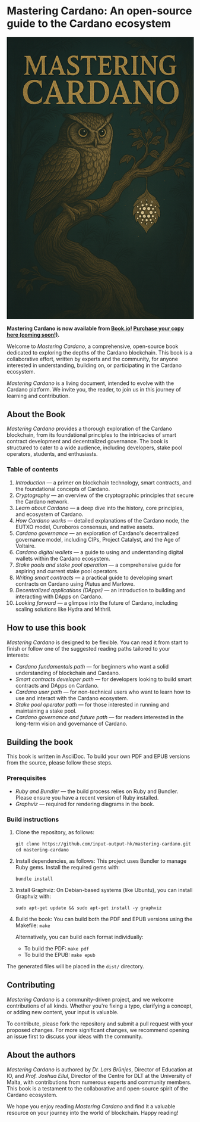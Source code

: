 # **Mastering Cardano: An open-source guide to the Cardano ecosystem**

![Mastering Cardano Cover](images/cover.png)

**Mastering Cardano is now available from [Book.io](https://book.io/)! [Purchase your copy here (coming soon!)](https://www.google.com/search?q=https://book.io/placeholder-for-mastering-cardano).**

Welcome to _Mastering Cardano_, a comprehensive, open-source book dedicated to exploring the depths of the Cardano blockchain. This book is a collaborative effort, written by experts and the community, for anyone interested in understanding, building on, or participating in the Cardano ecosystem.

_Mastering Cardano_ is a living document, intended to evolve with the Cardano platform. We invite you, the reader, to join us in this journey of learning and contribution.

## **About the Book**

_Mastering Cardano_ provides a thorough exploration of the Cardano blockchain, from its foundational principles to the intricacies of smart contract development and decentralized governance. The book is structured to cater to a wide audience, including developers, stake pool operators, students, and enthusiasts.

### **Table of contents**

1. _Introduction_ — a primer on blockchain technology, smart contracts, and the foundational concepts of Cardano.
2. _Cryptography_ — an overview of the cryptographic principles that secure the Cardano network.
3. _Learn about Cardano_ — a deep dive into the history, core principles, and ecosystem of Cardano.
4. _How Cardano works_ — detailed explanations of the Cardano node, the EUTXO model, Ouroboros consensus, and native assets.
5. _Cardano governance_ — an exploration of Cardano's decentralized governance model, including CIPs, Project Catalyst, and the Age of Voltaire.
6. _Cardano digital wallets_ — a guide to using and understanding digital wallets within the Cardano ecosystem.
7. _Stake pools and stake pool operation_ — a comprehensive guide for aspiring and current stake pool operators.
8. _Writing smart contracts_ — a practical guide to developing smart contracts on Cardano using Plutus and Marlowe.
9. _Decentralized applications (DApps)_ — an introduction to building and interacting with DApps on Cardano.
10. _Looking forward_ — a glimpse into the future of Cardano, including scaling solutions like Hydra and Mithril.

## **How to use this book**

_Mastering Cardano_ is designed to be flexible. You can read it from start to finish or follow one of the suggested reading paths tailored to your interests:

* _Cardano fundamentals path_ — for beginners who want a solid understanding of blockchain and Cardano.
* _Smart contracts developer path_ — for developers looking to build smart contracts and DApps on Cardano.
* _Cardano user path_ — for non-technical users who want to learn how to use and interact with the Cardano ecosystem.
* _Stake pool operator path_ — for those interested in running and maintaining a stake pool.
* _Cardano governance and future path_ — for readers interested in the long-term vision and governance of Cardano.

## **Building the book**

This book is written in AsciiDoc. To build your own PDF and EPUB versions from the source, please follow these steps.

### **Prerequisites**

* _Ruby and Bundler_ — the build process relies on Ruby and Bundler. Please ensure you have a recent version of Ruby installed.
* _Graphviz_ — required for rendering diagrams in the book.

### **Build instructions**

1. Clone the repository, as follows:
   ```
   git clone https://github.com/input-output-hk/mastering-cardano.git
   cd mastering-cardano
   ```

2. Install dependencies, as follows:
   This project uses Bundler to manage Ruby gems. Install the required gems with:
   ```
   bundle install
   ```

3. Install Graphviz:
   On Debian-based systems (like Ubuntu), you can install Graphviz with:
   ```
   sudo apt-get update && sudo apt-get install -y graphviz
   ```

4. Build the book:
   You can build both the PDF and EPUB versions using the Makefile: `make`

   Alternatively, you can build each format individually:
   * To build the PDF: `make pdf`
   * To build the EPUB: `make epub`

The generated files will be placed in the `dist/` directory.

## **Contributing**

_Mastering Cardano_ is a community-driven project, and we welcome contributions of all kinds. Whether you're fixing a typo, clarifying a concept, or adding new content, your input is valuable.

To contribute, please fork the repository and submit a pull request with your proposed changes. For more significant changes, we recommend opening an issue first to discuss your ideas with the community.

## **About the authors**

_Mastering Cardano_ is authored by _Dr. Lars Brünjes_, Director of Education at IO, and _Prof. Joshua Ellul_, Director of the Centre for DLT at the University of Malta, with contributions from numerous experts and community members. This book is a testament to the collaborative and open-source spirit of the Cardano ecosystem.

We hope you enjoy reading _Mastering Cardano_ and find it a valuable resource on your journey into the world of blockchain. Happy reading!
